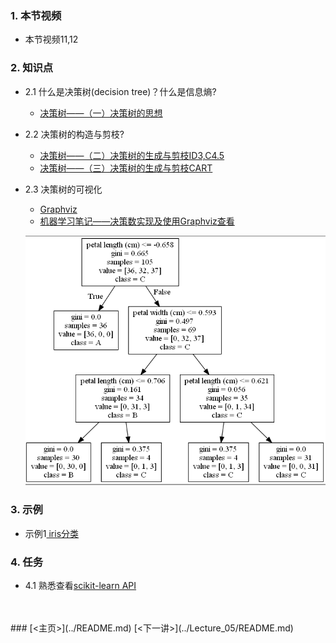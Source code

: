 ### 1. 本节视频
- 本节视频11,12
### 2. 知识点
- 2.1 什么是决策树(decision tree)？什么是信息熵?
    - [决策树——（一）决策树的思想](https://blog.csdn.net/The_lastest/article/details/78906751)
- 2.2 决策树的构造与剪枝?
    - [决策树——（二）决策树的生成与剪枝ID3,C4.5](https://blog.csdn.net/The_lastest/article/details/78915862)
    - [决策树——（三）决策树的生成与剪枝CART](https://blog.csdn.net/The_lastest/article/details/78975439)
- 2.3 决策树的可视化
    - [Graphviz](https://graphviz.gitlab.io/_pages/Download/Download_windows.html)
    - [机器学习笔记——决策数实现及使用Graphviz查看](https://blog.csdn.net/akadiao/article/details/77800909)
    
    ![01](./data/01.PNG)
### 3. 示例 
- 示例1[  iris分类](ex1.py)
### 4. 任务
- 4.1 熟悉查看[scikit-learn API](http://scikit-learn.org/stable/modules/classes.html)
<br>
<br>
 ### [<主页>](../README.md) [<下一讲>](../Lecture_05/README.md)